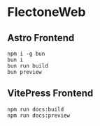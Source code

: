 # FlectoneWeb

## Astro Frontend

```
npm i -g bun
bun i
bun run build
bun preview
```

## VitePress Frontend

```
npm run docs:build
npm run docs:preview
```
